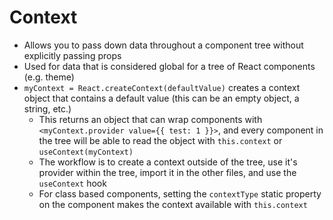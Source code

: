 # Context

- Allows you to pass down data throughout a component tree without explicitly passing props
- Used for data that is considered global for a tree of React components (e.g. theme)
- `myContext = React.createContext(defaultValue)` creates a context object that contains a default value (this can be an empty object, a string, etc.)
    - This returns an object that can wrap components with `<myContext.provider value={{ test: 1 }}>`, and every component in the tree will be able to read the object with `this.context` or `useContext(myContext)`
    - The workflow is to create a context outside of the tree, use it's provider within the tree, import it in the other files, and use the `useContext` hook
    - For class based components, setting the `contextType` static property on the component makes the context available with `this.context`
